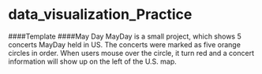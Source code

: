 # data_visualization_Practice
####Template
####May Day
    MayDay is a small project, which shows 5 concerts MayDay held in US.
    The concerts were marked as five orange circles in order. 
    When users mouse over the circle, it turn red and a concert information will show up on the left of the U.S. map.
